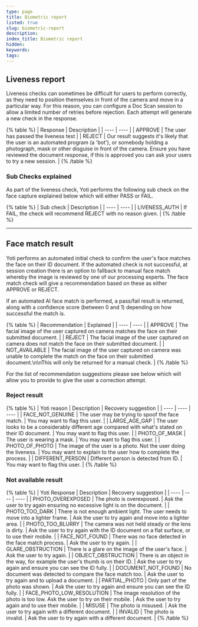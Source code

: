 ```yaml
---
type: page
title: Biometric report
listed: true
slug: biometric-report
description: 
index_title: Biometric report
hidden: 
keywords: 
tags: 
---
```


## Liveness report

Liveness checks can sometimes be difficult for users to perform correctly, as they need to position themselves in front of the camera and move in a particular way. For this reason, you can configure a Doc Scan session to allow a limited number of retries before rejection. Each attempt will generate a new check in the response.

{% table %}
| Response | Description | 
| ---- | ---- | 
| APPROVE | The user has passed the liveness test | 
| REJECT | Our result suggests it's likely that the user is an automated program (a 'bot'), or somebody holding a photograph, mask or other disguise in front of the camera. Ensure you have reviewed the document response, if this is approved you can ask your users to try a new session. | 
{% /table %}

### Sub Checks explained

As part of the liveness check, Yoti performs the following sub check on the face capture explained below which will either PASS or FAIL.

{% table %}
| Sub check | Description | 
| ---- | ---- | 
| LIVENESS_AUTH | If FAIL, the check will recommend REJECT with no reason given. | 
{% /table %}

---

## Face match result

Yoti performs an automated initial check to confirm the user's face matches the face on their ID document. If the automated check is not successful, at session creation there is an option to fallback to manual face match whereby the image is reviewed by one of our processing experts. The face match check will give a recommendation based on these as either APPROVE or REJECT.

If an automated AI face match is performed, a pass/fail result is returned, along with a confidence score (between 0 and 1) depending on how successful the match is.

{% table %}
| Recommendation | Explained | 
| ---- | ---- | 
| APPROVE | The facial image of the user captured on camera matches the face on their submitted document. | 
| REJECT | The facial image of the user captured on camera does not match the face on their submitted document. | 
| NOT_AVAILABLE | The facial image of the user captured on camera was unable to complete the match on the face on their submitted document.\n\nThis will only be returned for a manual check. | 
{% /table %}

For the list of recommendation suggestions please see below which will allow you to provide to give the user a correction attempt.

### Reject result

{% table %}
| Yoti reason | Description | Recovery suggestion | 
| ---- | ---- | ---- | 
| FACE_NOT_GENUINE | The user may be trying to spoof the face match. | You may want to flag this user. | 
| LARGE_AGE_GAP | The user looks to be a considerably different age compared with what's stated on their ID document. | You may want to flag this user. | 
| PHOTO_OF_MASK | The user is wearing a mask. | You may want to flag this user. | 
| PHOTO_OF_PHOTO | The image of the user is a photo. Not the user doing the liveness. | You may want to explain to the user how to complete the process. | 
| DIFFERENT_PERSON | Different person is detected from ID. | You may want to flag this user. | 
{% /table %}

### Not available result

{% table %}
| Yoti Response | Description | Recovery suggestion | 
| ---- | ---- | ---- | 
| PHOTO_OVEREXPOSED | The photo is overexposed. | Ask the user to try again ensuring no excessive light is on the document. | 
| PHOTO_TOO_DARK | There is not enough ambient light. The user needs to move into a lighter frame. | Ask the user to try again and move into a lighter area. | 
| PHOTO_TOO_BLURRY | The camera was not held steady or the lens is dirty. | Ask the user to try again with the ID document on a flat surface, or to use their mobile. | 
| FACE_NOT_FOUND | There was no face detected in the face match process. | Ask the user to try again. | 
| GLARE_OBSTRUCTION | There is a glare on the image of the user's face. | Ask the user to try again. | 
| OBJECT_OBSTRUCTION | There is an object in the way, for example the user's thumb is on their ID. | Ask the user to try again and ensure you can see the ID fully. | 
| DOCUMENT_NOT_FOUND | No document was detected to compare the face match too. | Ask the user to try again and to upload a document. | 
| PARTIAL_PHOTO | Only part of the photo was shown. | Ask the user to try again and ensure you can see the ID fully. | 
| FACE_PHOTO_LOW_RESOLUTION | The image resolution of the photo is too low. Ask the user to try on their mobile. | Ask the user to try again and to use their mobile. | 
| MISUSE | The photo is misused. | Ask the user to try again with a different document. | 
| INVALID | The photo is invalid. | Ask the user to try again with a different document. | 
{% /table %}